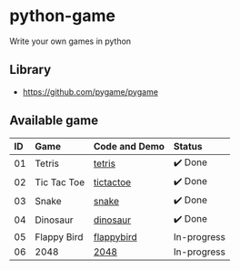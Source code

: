 # python-game

Write your own games in python

## Library

- https://github.com/pygame/pygame

## Available game

| ID  | Game        | Code and Demo               | Status      |
| :-- | :---------- | :-------------------------- | :---------- |
| 01  | Tetris      | [tetris](./tetris/)         | ✔️ Done     |
| 02  | Tic Tac Toe | [tictactoe](./tictactoe/)   | ✔️ Done     |
| 03  | Snake       | [snake](./snake/)           | ✔️ Done     |
| 04  | Dinosaur    | [dinosaur](./dinosaur/)     | ✔️ Done     |
| 05  | Flappy Bird | [flappybird](./flappybird/) | In-progress |
| 06  | 2048        | [2048](./2048/)             | In-progress |
